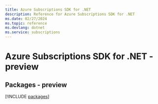 ```yaml
---
title: Azure Subscriptions SDK for .NET
description: Reference for Azure Subscriptions SDK for .NET
ms.date: 02/27/2024
ms.topic: reference
ms.devlang: dotnet
ms.service: subscriptions
---
```

# Azure Subscriptions SDK for .NET - preview
## Packages - preview
[!INCLUDE [packages](subscriptions-index.md)]